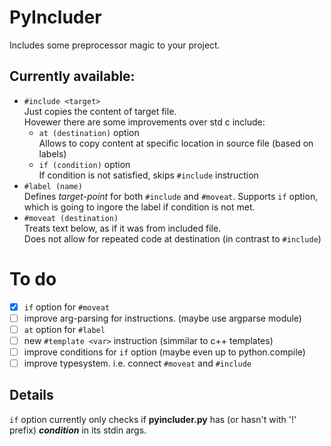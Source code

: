 # PyIncluder
Includes some preprocessor magic to your project.

## Currently available:
- `#include <target>`  
    Just copies the content of target file.  
    Hovewer there are some improvements over std c include:
    - `at (destination)` option  
        Allows to copy content at specific location in source file (based on labels)
    - `if (condition)` option  
        If condition is not satisfied, skips `#include` instruction  
- `#label (name)`  
    Defines _target-point_ for both `#include` and `#moveat`.
    Supports `if` option, which is going to ingore the label if condition is not met.  
- `#moveat (destination)`  
    Treats text below, as if it was from included file.  
    Does not allow for repeated code at destination (in contrast to `#include`)  

# To do
- [x] `if` option for `#moveat`
- [ ] improve arg-parsing for instructions. (maybe use argparse module)
- [ ] `at` option for `#label`
- [ ] new `#template <var>` instruction (simmilar to c++ templates)
- [ ] improve conditions for `if` option (maybe even up to python.compile)
- [ ] improve typesystem. i.e. connect `#moveat` and `#include`

## Details
`if` option currently only checks if **pyincluder.py** has (or hasn't with '!' prefix) _**condition**_ in its stdin args.  